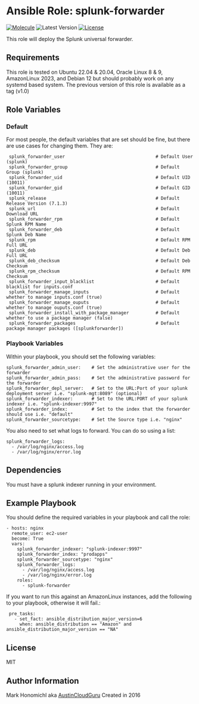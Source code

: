 Ansible Role: splunk-forwarder
=========
[![Molecule](https://github.com/austincloudguru/ansible-role-splunk-forwarder/workflows/Molecule/badge.svg)](https://github.com/austincloudguru/ansible-role-splunk-forwarder/actions?query=workflow%3AMolecule)
![Latest Version](https://img.shields.io/github/v/tag/austincloudguru/ansible-role-splunk-forwarder?sort=semver&label=Latest%20Version)
[![License](https://img.shields.io/github/license/austincloudguru/ansible-role-splunk-forwarder)](https://github.com/austincloudguru/ansible-role-splunk-forwarder/blob/master/LICENSE)

This role will deploy the Splunk universal forwarder.

Requirements
------------

This role is tested on Ubuntu 22.04 & 20.04, Oracle Linux 8 & 9, AmazonLinux 2023, and Debian 12 but should probably work on any systemd based system.  The previous version of this role is available as a tag (v1.0)


Role Variables
--------------

### Default

For most people, the default variables that are set should be fine, but there are use cases for changing them.  They are:


     splunk_forwarder_user                                  # Default User (splunk)
     splunk_forwarder_group                                 # Default Group (splunk)
     splunk_forwarder_uid                                   # Default UID (10011)
     splunk_forwarder_gid                                   # Default GID (10011)
     splunk_release                                         # Default Release Version (7.1.3)
     splunk_url                                             # Default Download URL              
     splunk_forwarder_rpm                                   # Default Splunk RPM Name
     splunk_forwarder_deb                                   # Default Splunk Deb Name
     splunk_rpm                                             # Default RPM Full URL
     splunk_deb                                             # Default Deb Full URL
     splunk_deb_checksum                                    # Default Deb Checksum
     splunk_rpm_checksum                                    # Default RPM Checksum
     splunk_forwarder_input_blacklist                       # Default blacklist for inputs.conf
     splunk_forwarder_manage_inputs                         # Default whether to manage inputs.conf (true)
     splunk_forwarder_manage_ouputs                         # Default whether to manage ouputs.conf (true)
     splunk_forwarder_install_with_package_manager          # Default whether to use a package manager (false)
     splunk_forwarder_packages                              # Default package manager packages ([splunkforwarder])

### Playbook Variables

Within your playbook, you should set the following variables:

    splunk_forwarder_admin_user:    # Set the administrative user for the forwarder
    splunk_forwarder_admin_pass:    # Set the administrative password for the forwarder
    splunk_forwarder_depl_server:   # Set to the URL:Port of your splunk deployment server i.e. "splunk-mgt:8089" (optional)
    splunk_forwarder_indexer:       # Set to the URL:PORT of your splunk indexer i.e. "splunk-indexer:9997"
    splunk_forwarder_index:         # Set to the index that the forwarder should use i.e. "default"
    splunk_forwarder_sourcetype:    # Set the Source type i.e. "nginx"

You also need to set what logs to forward. You can do so using a list:

    splunk_forwarder_logs:
      - /var/log/nginx/access.log
      - /var/log/nginx/error.log

Dependencies
------------

You must have a splunk indexer running in your environment.

Example Playbook
----------------

You should define the required variables in your playbook and call the role:

    - hosts: nginx
      remote_user: ec2-user
      become: True
      vars:
        splunk_forwarder_indexer: "splunk-indexer:9997"
        splunk_forwarder_index: "prodapps"
        splunk_forwarder_sourcetype: "nginx"
        splunk_forwarder_logs:
          - /var/log/nginx/access.log
          - /var/log/nginx/error.log
        roles:
          - splunk-forwarder

If you want to run this against an AmazonLinux instances, add the following to your playbook, otherwise it will fail.:

     pre_tasks:
       - set_fact: ansible_distribution_major_version=6
         when: ansible_distribution == "Amazon" and ansible_distribution_major_version == "NA"


License
-------

MIT


Author Information
------------------

Mark Honomichl aka [AustinCloudGuru](https://austincloud.guru)
Created in 2016 
